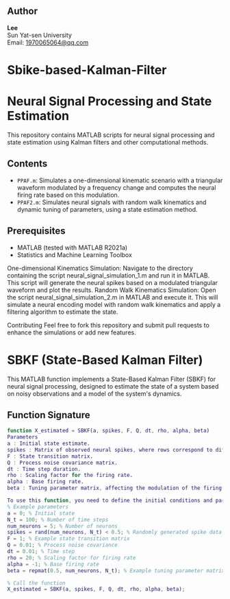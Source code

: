 ## Author
**Lee**  
Sun Yat-sen University  
Email: [1970065064@qq.com](caiyx332178@gmail.com)

# Sbike-based-Kalman-Filter
# Neural Signal Processing and State Estimation

This repository contains MATLAB scripts for neural signal processing and state estimation using Kalman filters and other computational methods.

## Contents
- `PPAF.m`: Simulates a one-dimensional kinematic scenario with a triangular waveform modulated by a frequency change and computes the neural firing rate based on this modulation.
- `PPAF2.m`: Simulates neural signals with random walk kinematics and dynamic tuning of parameters, using a state estimation method.

## Prerequisites
- MATLAB (tested with MATLAB R2021a)
- Statistics and Machine Learning Toolbox

One-dimensional Kinematics Simulation: Navigate to the directory containing the script neural_signal_simulation_1.m and run it in MATLAB. This script will generate the neural spikes based on a modulated triangular waveform and plot the results.
Random Walk Kinematics Simulation: Open the script neural_signal_simulation_2.m in MATLAB and execute it. This will simulate a neural encoding model with random walk kinematics and apply a filtering algorithm to estimate the state.

Contributing
Feel free to fork this repository and submit pull requests to enhance the simulations or add new features.

# SBKF (State-Based Kalman Filter)

This MATLAB function implements a State-Based Kalman Filter (SBKF) for neural signal processing, designed to estimate the state of a system based on noisy observations and a model of the system's dynamics.

## Function Signature
```matlab
function X_estimated = SBKF(a, spikes, F, Q, dt, rho, alpha, beta)
Parameters
a : Initial state estimate.
spikes : Matrix of observed neural spikes, where rows correspond to different neurons and columns correspond to time steps.
F : State transition matrix.
Q : Process noise covariance matrix.
dt : Time step duration.
rho : Scaling factor for the firing rate.
alpha : Base firing rate.
beta : Tuning parameter matrix, affecting the modulation of the firing rate by the state.

To use this function, you need to define the initial conditions and parameters, and then call the function with these parameters. Here's an example of how to call the SBKF function:
% Example parameters
a = 0; % Initial state
N_t = 100; % Number of time steps
num_neurons = 5; % Number of neurons
spikes = rand(num_neurons, N_t) < 0.5; % Randomly generated spike data
F = 1; % Example state transition matrix
Q = 0.01; % Process noise covariance
dt = 0.01; % Time step
rho = 20; % Scaling factor for firing rate
alpha = -1; % Base firing rate
beta = repmat(0.5, num_neurons, N_t); % Example tuning parameter matrix

% Call the function
X_estimated = SBKF(a, spikes, F, Q, dt, rho, alpha, beta);
